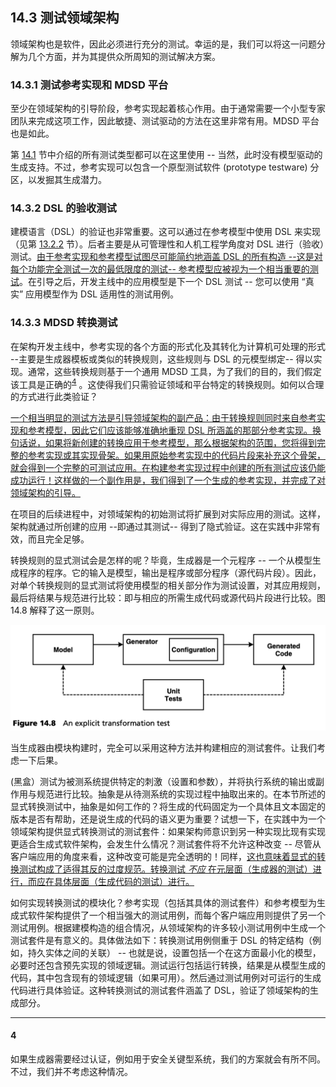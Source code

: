 ## 14.3 测试领域架构
领域架构也是软件，因此必须进行充分的测试。幸运的是，我们可以将这一问题分解为几个方面，并为其提供众所周知的测试解决方案。

### 14.3.1 测试参考实现和 MDSD 平台
至少在领域架构的引导阶段，参考实现起着核心作用。由于通常需要一个小型专家团队来完成这项工作，因此敏捷、测试驱动的方法在这里非常有用。MDSD 平台也是如此。

第 [14.1](../ch14/1.md) 节中介绍的所有测试类型都可以在这里使用 -- 当然，此时没有模型驱动的生成支持。不过，参考实现可以包含一个原型测试软件 (prototype testware) 分区，以发掘其生成潜力。

### 14.3.2 DSL 的验收测试
建模语言（DSL）的验证也非常重要。这可以通过在参考模型中使用 DSL 来实现（见第 [13.2.2](../ch13/2.md#1322-领域架构开发主线) 节）。后者主要是从可管理性和人机工程学角度对 DSL 进行（验收）测试。<ins>由于参考实现和参考模型试图尽可能简约地涵盖 DSL 的所有构造 --这是对每个功能完全测试一次的最低限度的测试-- 参考模型应被视为一个相当重要的测试</ins>。在引导之后，开发主线中的应用模型是下一个 DSL 测试 -- 您可以使用 “真实” 应用模型作为 DSL 适用性的测试用例。

### 14.3.3 MDSD 转换测试
在架构开发主线中，参考实现的各个方面的形式化及其转化为计算机可处理的形式 --主要是生成器模板或类似的转换规则，这些规则与 DSL 的元模型绑定-- 得以实现。通常，这些转换规则基于一个通用 MDSD 工具，为了我们的目的，我们假定该工具是正确的<sup>[4](#4)</sup> 。这使得我们只需验证领域和平台特定的转换规则。如何以合理的方式进行此类验证？

<ins>一个相当明显的测试方法是引导领域架构的副产品：由于转换规则同时来自参考实现和参考模型，因此它们应该能够准确地重现 DSL 所涵盖的那部分参考实现。换句话说，如果将新创建的转换应用于参考模型，那么根据架构的范围，您将得到完整的参考实现或其实现骨架。如果用原始参考实现中的代码片段来补充这个骨架，就会得到一个完整的可测试应用。在构建参考实现过程中创建的所有测试应该仍能成功运行！这样做的一个副作用是，我们得到了一个生成的参考实现，并完成了对领域架构的引导。</ins>

在项目的后续进程中，对领域架构的初始测试将扩展到对实际应用的测试。这样，架构就通过所创建的应用 --即通过其测试-- 得到了隐式验证。这在实践中非常有效，而且完全足够。

转换规则的显式测试会是怎样的呢？毕竟，生成器是一个元程序 -- 一个从模型生成程序的程序。它的输入是模型，输出是程序或部分程序（源代码片段）。因此，对单个转换规则的显式测试将使用模型的相关部分作为测试设置，对其应用规则，最后将结果与规范进行比较：即与相应的所需生成代码或源代码片段进行比较。图 14.8 解释了这一原则。

![Figure 14.8](../img/f14.8.png)

当生成器由模块构建时，完全可以采用这种方法并构建相应的测试套件。让我们考虑一下后果。

(黑盒）测试为被测系统提供特定的刺激（设置和参数），并将执行系统的输出或副作用与规范进行比较。抽象是从待测系统的实现过程中抽取出来的。在本节所述的显式转换测试中，抽象是如何工作的？将生成的代码固定为一个具体且文本固定的版本是否有帮助，还是说生成的代码的语义更为重要？试想一下，在实践中为一个领域架构提供显式转换测试的测试套件：如果架构师意识到另一种实现比现有实现更适合生成式软件架构，会发生什么情况？测试套件将不允许这种改变 -- 尽管从客户端应用的角度来看，这种改变可能是完全透明的！同样，<ins>这也意味着显式的转换测试构成了适得其反的过度规范。转换测试 *不应* 在元层面（生成器的测试）进行，而应在具体层面（生成代码的测试）进行。</ins>

如何实现转换测试的模块化？参考实现（包括其具体的测试套件）和参考模型为生成式软件架构提供了一个相当强大的测试用例，而每个客户端应用则提供了另一个测试用例。根据建模构造的组合情况，从领域架构的许多较小测试用例中生成一个测试套件是有意义的。具体做法如下：转换测试用例侧重于 DSL 的特定结构（例如，持久实体之间的关联） -- 也就是说，设置包括一个在这方面最小化的模型，必要时还包含预先实现的领域逻辑。测试运行包括运行转换，结果是从模型生成的代码，其中包含现有的领域逻辑（如果可用）。然后通过测试用例对可运行的生成代码进行具体验证。这种转换测试的测试套件涵盖了 DSL，验证了领域架构的生成部分。

----
#### 4
如果生成器需要经过认证，例如用于安全关键型系统，我们的方案就会有所不同。不过，我们并不考虑这种情况。
